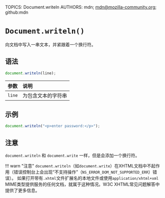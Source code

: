 TOPICS: Document.writeln
AUTHORS: mdn; mdn@mozilla-community.org; github:mdn

# `Document.writeln()`

向文档中写入一串文本，并紧跟着一个换行符。

## 语法

```javascript
document.writeln(line);
```

| 参数 | 说明 |
| :-- | :-- |
| `line` | 为包含文本的字符串 |

## 示例

```javascript
document.writeln("<p>enter password:</p>");
```

## 注意

`document.writeln` 和 `document.write` 一样，但是会添加一个换行符。

!!! warn "注意"
    `document.writeln`（如`document.write`）在XHTML文档中不起作用（错误控制台上会出现“不支持操作”（`NS_ERROR_DOM_NOT_SUPPORTED_ERR`）错误）。
    如果打开带有`.xhtml`文件扩展名的本地文件或使用`application/xhtml+xml` MIME类型提供服务的任何文档，就属于这种情况。W3C XHTML常见问题解答中提供了更多信息。
